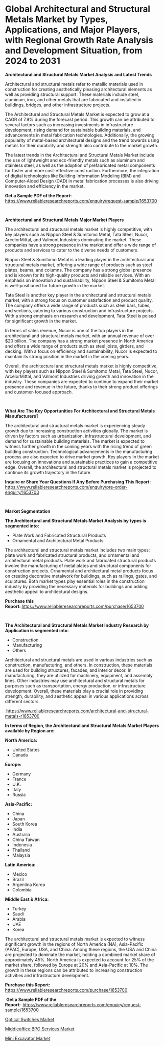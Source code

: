 <p><h1>Global Architectural and Structural Metals Market by Types, Applications, and Major Players, with Regional Growth Rate Analysis and Development Situation, from 2024 to 2031</h1></p><p><strong>Architectural and Structural Metals Market Analysis and Latest Trends</strong></p>
<p><p>Architectural and structural metals refer to metallic materials used in construction for creating aesthetically pleasing architectural elements as well as providing structural support. These materials include steel, aluminum, iron, and other metals that are fabricated and installed in buildings, bridges, and other infrastructure projects.</p><p>The Architectural and Structural Metals Market is expected to grow at a CAGR of 7.9% during the forecast period. This growth can be attributed to several factors such as increasing investments in infrastructure development, rising demand for sustainable building materials, and advancements in metal fabrication technologies. Additionally, the growing popularity of metal-based architectural designs and the trend towards using metals for their durability and strength also contribute to the market growth.</p><p>The latest trends in the Architectural and Structural Metals Market include the use of lightweight and eco-friendly metals such as aluminum and stainless steel, as well as the adoption of prefabricated metal components for faster and more cost-effective construction. Furthermore, the integration of digital technologies like Building Information Modeling (BIM) and Computer-Aided Design (CAD) in metal fabrication processes is also driving innovation and efficiency in the market.</p></p>
<p><strong>Get a Sample PDF of the Report:&nbsp;</strong> <a href="https://www.reliableresearchreports.com/enquiry/request-sample/1653700">https://www.reliableresearchreports.com/enquiry/request-sample/1653700</a></p>
<p>&nbsp;</p>
<p><strong>Architectural and Structural Metals Major Market Players</strong></p>
<p><p>The architectural and structural metals market is highly competitive, with key players such as Nippon Steel & Sumitomo Metal, Tata Steel, Nucor, ArcelorMittal, and Valmont Industries dominating the market. These companies have a strong presence in the market and offer a wide range of products and services to cater to the diverse needs of customers.</p><p>Nippon Steel & Sumitomo Metal is a leading player in the architectural and structural metals market, offering a wide range of products such as steel plates, beams, and columns. The company has a strong global presence and is known for its high-quality products and reliable services. With an emphasis on innovation and sustainability, Nippon Steel & Sumitomo Metal is well-positioned for future growth in the market.</p><p>Tata Steel is another key player in the architectural and structural metals market, with a strong focus on customer satisfaction and product quality. The company offers a wide range of products such as steel bars, tubes, and sections, catering to various construction and infrastructure projects. With a strong emphasis on research and development, Tata Steel is poised for significant growth in the market.</p><p>In terms of sales revenue, Nucor is one of the top players in the architectural and structural metals market, with an annual revenue of over $20 billion. The company has a strong market presence in North America and offers a wide range of products such as steel joists, girders, and decking. With a focus on efficiency and sustainability, Nucor is expected to maintain its strong position in the market in the coming years.</p><p>Overall, the architectural and structural metals market is highly competitive, with key players such as Nippon Steel & Sumitomo Metal, Tata Steel, Nucor, ArcelorMittal, and Valmont Industries driving growth and innovation in the industry. These companies are expected to continue to expand their market presence and revenue in the future, thanks to their strong product offerings and customer-focused approach.</p></p>
<p>&nbsp;</p>
<p><strong>What Are The Key Opportunities For Architectural and Structural Metals Manufacturers?</strong></p>
<p><p>The architectural and structural metals market is experiencing steady growth due to increasing construction activities globally. The market is driven by factors such as urbanization, infrastructural development, and demand for sustainable building materials. The market is expected to witness further growth in the coming years with the rising trend of green building construction. Technological advancements in the manufacturing process are also expected to drive market growth. Key players in the market are focusing on innovations and sustainable practices to gain a competitive edge. Overall, the architectural and structural metals market is projected to continue its growth trajectory in the future.</p></p>
<p><strong>Inquire or Share Your Questions If Any Before Purchasing This Report:</strong> <a href="https://www.reliableresearchreports.com/enquiry/pre-order-enquiry/1653700">https://www.reliableresearchreports.com/enquiry/pre-order-enquiry/1653700</a></p>
<p>&nbsp;</p>
<p><strong>Market Segmentation</strong></p>
<p><strong>The Architectural and Structural Metals Market Analysis by types is segmented into:</strong></p>
<p><ul><li>Plate Work and Fabricated Structural Products</li><li>Ornamental and Architectural Metal Products</li></ul></p>
<p><p>The architectural and structural metals market includes two main types: plate work and fabricated structural products, and ornamental and architectural metal products. Plate work and fabricated structural products involve the manufacturing of metal plates and structural components for construction projects. Ornamental and architectural metal products focus on creating decorative metalwork for buildings, such as railings, gates, and sculptures. Both market types play essential roles in the construction industry by providing the necessary materials for buildings and adding aesthetic appeal to architectural designs.</p></p>
<p><strong>Purchase this Report:&nbsp;</strong><a href="https://www.reliableresearchreports.com/purchase/1653700">https://www.reliableresearchreports.com/purchase/1653700</a></p>
<p>&nbsp;</p>
<p><strong>The Architectural and Structural Metals Market Industry Research by Application is segmented into:</strong></p>
<p><ul><li>Construction</li><li>Manufacturing</li><li>Others</li></ul></p>
<p><p>Architectural and structural metals are used in various industries such as construction, manufacturing, and others. In construction, these materials are used for building structures, facades, and interior decor. In manufacturing, they are utilized for machinery, equipment, and assembly lines. Other industries may use architectural and structural metals for purposes such as transportation, energy production, or infrastructure development. Overall, these materials play a crucial role in providing strength, durability, and aesthetic appeal in various applications across different sectors.</p></p>
<p><a href="https://www.reliableresearchreports.com/architectural-and-structural-metals-r1653700">&nbsp;https://www.reliableresearchreports.com/architectural-and-structural-metals-r1653700</a></p>
<p><strong>In terms of Region, the Architectural and Structural Metals Market Players available by Region are:</strong></p>
<p>
    <p> <strong> North America: </strong>
        <ul>
            <li>United States</li>
            <li>Canada</li>
        </ul>
        </p> 
    <p> <strong> Europe: </strong>
        <ul>
            <li>Germany</li>
            <li>France</li>
            <li>U.K.</li>
            <li>Italy</li>
            <li>Russia</li>
        </ul>
        </p> 
    <p> <strong> Asia-Pacific: </strong>
        <ul>
            <li>China</li>
            <li>Japan</li>
            <li>South Korea</li>
            <li>India</li>
            <li>Australia</li>
            <li>China Taiwan</li>
            <li>Indonesia</li>
            <li>Thailand</li>
            <li>Malaysia</li>
        </ul>
        </p> 
    <p> <strong> Latin America: </strong>
        <ul>
            <li>Mexico</li>
            <li>Brazil</li>
            <li>Argentina Korea</li>
            <li>Colombia</li>
        </ul>
        </p> 
    <p> <strong> Middle East & Africa: </strong>
        <ul>
            <li>Turkey</li>
            <li>Saudi</li>
            <li>Arabia</li>
            <li>UAE</li>
            <li>Korea</li>
        </ul>
    </p>
    </p>
<p><p>The architectural and structural metals market is expected to witness significant growth in the regions of North America (NA), Asia-Pacific (APAC), Europe, USA, and China. Among these regions, the USA and China are projected to dominate the market, holding a combined market share of approximately 45%. North America is expected to account for 25% of the market share, followed by Europe at 20% and Asia-Pacific at 10%. The growth in these regions can be attributed to increasing construction activities and infrastructure development.</p></p>
<p><strong>Purchase this Report: </strong><a href="https://www.reliableresearchreports.com/purchase/1653700">https://www.reliableresearchreports.com/purchase/1653700</a></p>
<p>&nbsp;<strong>Get a Sample PDF of the Report:&nbsp;&nbsp;</strong><a href="https://www.reliableresearchreports.com/enquiry/request-sample/1653700">https://www.reliableresearchreports.com/enquiry/request-sample/1653700</a></p>
<p><strong></strong></p>
<p><p><a href="https://www.linkedin.com/pulse/optical-switches-market-report-reveals-latest-trends-growth-opportunities-tc4le">Optical Switches Market</a></p><p><a href="https://www.linkedin.com/pulse/middleoffice-bpo-services-market-size-reveals-best-a7q0c">Middleoffice BPO Services Market</a></p><p><a href="https://www.linkedin.com/pulse/mini-excavator-market-outlook-industry-overview-forecast-2024-bqoxe">Mini Excavator Market</a></p></p>
